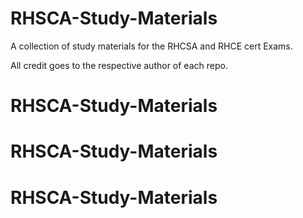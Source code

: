 # RHSCA-Study-Materials
A collection of study materials for the RHCSA and RHCE cert Exams.

All credit goes to the respective author of each repo.
# RHSCA-Study-Materials
# RHSCA-Study-Materials
# RHSCA-Study-Materials
